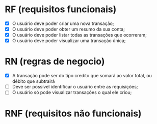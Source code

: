 # RF (requisitos funcionais)

- [x] O usuário deve poder criar uma nova transação;
- [x] O usuário deve poder obter um resumo da sua conta;
- [x] O usuário deve poder listar todas as transações que ocorreram;
- [x] O usuário deve poder visualizar uma transação única;

# RN (regras de negocio)

- [x] A transação pode ser do tipo credito que somará ao valor total, ou débito que subtrairá
- [ ] Deve ser possível identificar o usuário entre as requisições;
- [ ] O usuário só pode visualizar transações o qual ele criou;

# RNF (requisitos não funcionais)
